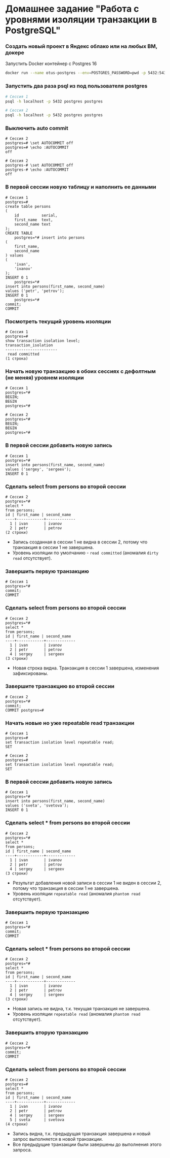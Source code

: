 # Домашнее задание "Работа с уровнями изоляции транзакции в PostgreSQL"

### Создать новый проект в Яндекс облако или на любых ВМ, докере

Запустить Docker контейнер с Postgres 16

```bash
docker run --name otus-postgres --env=POSTGRES_PASSWORD=pwd -p 5432:5432 -d postgres:16
```

### Запустить два раза psql из под пользователя postgres

```bash
# Сессия 1
psql -h localhost -p 5432 postgres postgres

# Сессия 2
psql -h localhost -p 5432 postgres postgres
```

### Выключить auto commit

```
# Сессия 2
postgres=# \set AUTOCOMMIT off
postgres=# \echo :AUTOCOMMIT
off
```

```
# Сессия 2
postgres-# \set AUTOCOMMIT off
postgres-# \echo :AUTOCOMMIT
off
```

### В первой сессии новую таблицу и наполнить ее данными

```postgresql
# Сессия 1
postgres=#
create table persons
(
    id          serial,
    first_name  text,
    second_name text
);
CREATE TABLE
    postgres=*# insert into persons
(
    first_name,
    second_name
) values
(
    'ivan',
    'ivanov'
);
INSERT 0 1
    postgres=*#
insert into persons(first_name, second_name)
values ('petr', 'petrov');
INSERT 0 1
    postgres=*#
commit;
COMMIT
```

### Посмотреть текущий уровень изоляции

```postgresql
# Сессия 1
postgres=#
show transaction isolation level;
transaction_isolation
-----------------------
 read committed
(1 строка)
```

### Начать новую транзакцию в обоих сессиях с дефолтным (не меняя) уровнем изоляции

```postgresql
# Сессия 1
postgres=*#
BEGIN;
BEGIN
postgres=*#
```

```postgresql
# Сессия 2
postgres=*#
BEGIN;
BEGIN
postgres=*#
```

### В первой сессии добавить новую запись

```postgresql
# Сессия 1
postgres=*#
insert into persons(first_name, second_name)
values ('sergey', 'sergeev');
INSERT 0 1
```

### Сделать select from persons во второй сессии

```postgresql
# Сессия 2
postgres=*#
select *
from persons;
id | first_name | second_name
----+------------+-------------
  1 | ivan       | ivanov
  2 | petr       | petrov
(2 строки)
```

- Запись созданная в сессии 1 не видна в сессии 2, потому что транзакция в сессии 1 не завершена.
- Уровень изоляции по умолчанию - `read committed` (аномалия `dirty read` отсутствует).

### Завершить первую транзакцию

```postgresql
# Сессия 1
postgres=*#
commit;
COMMIT
```

### Сделать select from persons во второй сессии

```postgresql
# Сессия 2
postgres=*#
select *
from persons;
id | first_name | second_name
----+------------+-------------
  1 | ivan       | ivanov
  2 | petr       | petrov
  4 | sergey     | sergeev
(3 строки)
```

- Новая строка видна. Транзакция в сессии 1 завершена, изменения зафиксированы.

### Завершите транзакцию во второй сессии

```postgresql
# Сессия 2
postgres=*#
commit;
COMMIT postgres=#
```

### Начать новые но уже repeatable read транзакции

```postgresql
# Сессия 1
postgres=#
set transaction isolation level repeatable read;
SET
```

```postgresql
# Сессия 2
postgres=#
set transaction isolation level repeatable read;
SET
```

### В первой сессии добавить новую запись

```postgresql
# Сессия 1
postgres=*#
insert into persons(first_name, second_name)
values ('sveta', 'svetova');
INSERT 0 1
```

### Сделать select * from persons во второй сессии

```postgresql
# Сессия 2
postgres=*#
select *
from persons;
id | first_name | second_name
----+------------+-------------
  1 | ivan       | ivanov
  2 | petr       | petrov
  4 | sergey     | sergeev
(3 строки)
```

- Результат добавления новой записи в сессии 1 не виден в сессии 2, потому что транзакция в сессии 1 не завершена.
- Уровень изоляции `repeatable read` (аномалия `phantom read` отсутствует).

### Завершить первую транзакцию

```postgresql
# Сессия 1
postgres=*#
commit;
COMMIT
```

### Сделать select * from persons во второй сессии

```postgresql
# Сессия 2
postgres=*#
select *
from persons;
id | first_name | second_name
----+------------+-------------
  1 | ivan       | ivanov
  2 | petr       | petrov
  4 | sergey     | sergeev
(3 строки)
```

- Новая запись не видна, т.к. текущая транзакция не завершена.
- Уровень изоляции `repeatable read` (аномалия `phantom read` отсутствует).

### Завершить вторую транзакцию

```postgresql
# Сессия 2
postgres=*#
commit;
COMMIT
```

### Сделать select from persons во второй сессии

```postgresql
# Сессия 2
postgres=#
select *
from persons;
id | first_name | second_name
----+------------+-------------
  1 | ivan       | ivanov
  2 | petr       | petrov
  4 | sergey     | sergeev
  5 | sveta      | svetova
(4 строки)
```

- Запись видна, т.к. предыдущая транзакция завершена и новый запрос выполняется в новой транзакции.
- Все предыдущие транзакции были завершены до выполнения этого запроса.
